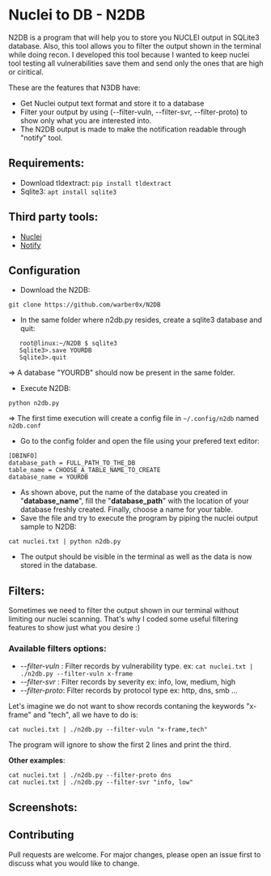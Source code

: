 # Nuclei to DB - N2DB

N2DB is a program that will help you to store you NUCLEI output in SQLite3 database. Also, this tool allows you to filter the output shown in the terminal while doing recon.
I developed this tool because I wanted to keep nuclei tool testing all vulnerabilities save them and send only the ones that are high or ciritical.

These are the features that N3DB have:
- Get Nuclei output text format and store it to a database
- Filter your output by using (--filter-vuln, --filter-svr, --filter-proto) to show only what you are interested into.
- The N2DB output is made to make the notification readable through "notify" tool. 

## Requirements:
- Download tldextract: `pip install tldextract`
- Sqlite3: `apt install sqlite3`

## Third party tools:
- [Nuclei](https://github.com/projectdiscovery/nuclei)
- [Notify](https://github.com/projectdiscovery/notify)

## Configuration
- Download the N2DB: 
```
git clone https://github.com/warber0x/N2DB
```

- In the same folder where n2db.py resides, create a sqlite3 database and quit:
```
   root@linux:~/N2DB $ sqlite3
   Sqlite3>.save YOURDB
   Sqlite3>.quit
``` 
  => A database "YOURDB" should now be present in the same folder.

- Execute N2DB: 
```
python n2db.py
```
  =>  The first time execution will create a config file in `~/.config/n2db` named `n2db.conf`

- Go to the config folder and open the file using your prefered text editor:

```
[DBINFO]
database_path = FULL_PATH_TO_THE_DB               
table_name = CHOOSE_A_TABLE_NAME_TO_CREATE
database_name = YOURDB
```
- As shown above, put the name of the database you created in "**database_name**", fill the "**database_path**" with the location of your database freshly created. Finally, choose a name for your table.
- Save the file and try to execute the program by piping the  nuclei output sample to N2DB:

```
cat nuclei.txt | python n2db.py 
```

- The output should be visible in the terminal as well as the data is now stored in the database.

## Filters:
Sometimes we need to filter the output shown in our terminal without limiting our nuclei scanning. That's why I coded some useful filtering features to show just what you desire :)

### Available filters options:
- *--filter-vuln* : Filter records by vulnerability type. ex: `cat nuclei.txt | ./n2db.py --filter-vuln x-frame`
- *--filter-svr*  : Filter records by severity ex: info, low, medium, high
- *--filter-proto*: Filter records by protocol type ex: http, dns, smb ...

Let's imagine we do not want to show records contaning the keywords "x-frame" and "tech", all we have to do is:
```
cat nuclei.txt | ./n2db.py --filter-vuln "x-frame,tech"
```
The program will ignore to show the first 2 lines and print the third.

**Other examples**:
``` 
cat nuclei.txt | ./n2db.py --filter-proto dns
cat nuclei.txt | ./n2db.py --filter-svr "info, low" 
``` 

## Screenshots:


## Contributing
Pull requests are welcome. For major changes, please open an issue first to discuss what you would like to change.



